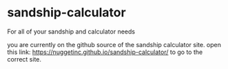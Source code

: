 # sandship-calculator
For all of your sandship and calculator needs

you are currently on the github source of the sandship calculator site.
open this link: https://nuggetinc.github.io/sandship-calculator/ to go to the correct site.
